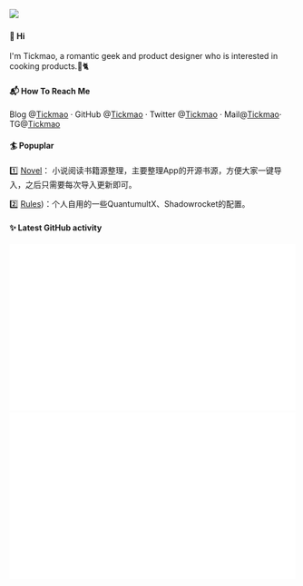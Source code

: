 <!-- <p align="center">
  Visitor count<br>
  <img src="https://profile-counter.glitch.me/tickmao/count.svg" />
</p> -->
![](https://komarev.com/ghpvc/?username=tickmao&color=f0dc6e) 
#### 👋 Hi 
I'm Tickmao, a romantic geek and product designer who is interested in cooking products.🥗🐈

#### 📬 How To Reach Me
Blog @[Tickmao](https://blog.tickmao.com) · GitHub @[Tickmao](https://github.com/tickmao) · Twitter @[Tickmao](https://twitter.com/tickmao) · Mail@[Tickmao](mailto:lyle.lypm@gmail.com)· TG@[Tickmao](https://t.me/mwkds)

#### 🏄 Popuplar

1️⃣ [Novel](https://github.com/tickmao/Novel)： 小说阅读书籍源整理，主要整理App的开源书源，方便大家一键导入，之后只需要每次导入更新即可。

2️⃣ [Rules](https://github.com/tickmao/Rules))：个人自用的一些QuantumultX、Shadowrocket的配置。

#### ✨ Latest GitHub activity
![](https://raw.githubusercontent.com/tickmao/github-stats-transparent/output/generated/overview.svg)
![](https://raw.githubusercontent.com/tickmao/github-stats-transparent/output/generated/languages.svg)
